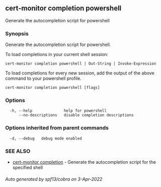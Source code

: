 ## cert-monitor completion powershell

Generate the autocompletion script for powershell

### Synopsis

Generate the autocompletion script for powershell.

To load completions in your current shell session:

	cert-monitor completion powershell | Out-String | Invoke-Expression

To load completions for every new session, add the output of the above command
to your powershell profile.


```
cert-monitor completion powershell [flags]
```

### Options

```
  -h, --help              help for powershell
      --no-descriptions   disable completion descriptions
```

### Options inherited from parent commands

```
  -d, --debug   debug mode enabled
```

### SEE ALSO

* [cert-monitor completion](cert-monitor_completion.md)	 - Generate the autocompletion script for the specified shell

###### Auto generated by spf13/cobra on 3-Apr-2022
